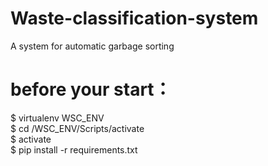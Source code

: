 # Waste-classification-system
A system for automatic garbage sorting

# before your start：
$ virtualenv WSC_ENV  
$ cd /WSC_ENV/Scripts/activate  
$ activate  
$ pip install -r requirements.txt